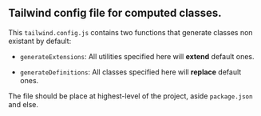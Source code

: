 ## **Tailwind config file for computed classes**.

This `tailwind.config.js` contains two functions that generate classes non existant by default:

- `generateExtensions`: All utilities specified here will **extend** default ones.

- `generateDefinitions`: All classes specified here will **replace** default ones.

The file should be place at highest-level of the project, aside `package.json` and else.
